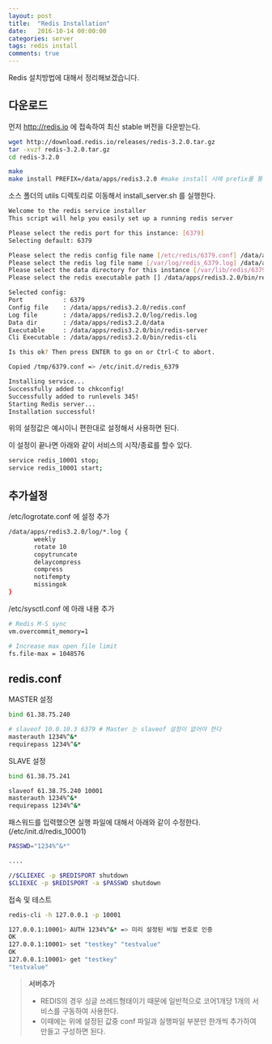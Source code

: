 ```yaml
---
layout: post
title:  "Redis Installation"
date:   2016-10-14 00:00:00
categories: server
tags: redis install
comments: true
---
```


Redis 설치방법에 대해서 정리해보겠습니다.

## 다운로드

먼저 <http://redis.io> 에 접속하여 최신 stable 버전을 다운받는다.

``` bash
wget http://download.redis.io/releases/redis-3.2.0.tar.gz
tar -xvzf redis-3.2.0.tar.gz
cd redis-3.2.0

make
make install PREFIX=/data/apps/redis3.2.0 #make install 시에 prefix를 통해서 설치 디렉토리를 정해준다.
```

소스 폴더의 utils 디렉토리로 이동해서 install_server.sh 를 실행한다.

``` bash
Welcome to the redis service installer
This script will help you easily set up a running redis server

Please select the redis port for this instance: [6379]
Selecting default: 6379

Please select the redis config file name [/etc/redis/6379.conf] /data/apps/redis3.2.0/redis.conf
Please select the redis log file name [/var/log/redis_6379.log] /data/apps/redis3.2.0/log/redis.log
Please select the data directory for this instance [/var/lib/redis/6379] /data/apps/redis3.2.0/data
Please select the redis executable path [] /data/apps/redis3.2.0/bin/redis-server

Selected config:
Port           : 6379
Config file    : /data/apps/redis3.2.0/redis.conf
Log file       : /data/apps/redis3.2.0/log/redis.log
Data dir       : /data/apps/redis3.2.0/data
Executable     : /data/apps/redis3.2.0/bin/redis-server
Cli Executable : /data/apps/redis3.2.0/bin/redis-cli

Is this ok? Then press ENTER to go on or Ctrl-C to abort.

Copied /tmp/6379.conf => /etc/init.d/redis_6379

Installing service...
Successfully added to chkconfig!
Successfully added to runlevels 345!
Starting Redis server...
Installation successful!
```
위의 설정값은 예시이니 편한대로 설정해서 사용하면 된다.

이 설정이 끝나면 아래와 같이 서비스의 시작/종료를 할수 있다.

``` bash
service redis_10001 stop;
service redis_10001 start;
```

## 추가설정

/etc/logrotate.conf 에 설정 추가

``` bash
/data/apps/redis3.2.0/log/*.log {
       weekly
       rotate 10
       copytruncate
       delaycompress
       compress
       notifempty
       missingok
}
```

/etc/sysctl.conf 에 아래 내용 추가

``` bash
# Redis M-S sync
vm.overcommit_memory=1

# Increase max open file limit
fs.file-max = 1048576
```

## redis.conf 

MASTER 설정

``` bash
bind 61.38.75.240

# slaveof 10.0.10.3 6379 # Master 는 slaveof 설정이 없어야 한다
masterauth 1234%^&*
requirepass 1234%^&*
```

SLAVE 설정

``` bash
bind 61.38.75.241

slaveof 61.38.75.240 10001
masterauth 1234%^&*
requirepass 1234%^&*
```

패스워드를 입력했으면 실행 파일에 대해서 아래와 같이 수정한다. (/etc/init.d/redis_10001)

``` bash
PASSWD="1234%^&*"

....

//$CLIEXEC -p $REDISPORT shutdown
$CLIEXEC -p $REDISPORT -a $PASSWD shutdown
```

접속 및 테스트

``` bash
redis-cli -h 127.0.0.1 -p 10001

127.0.0.1:10001> AUTH 1234%^&* => 미리 설정된 비밀 번호로 인증
OK
127.0.0.1:10001> set "testkey" "testvalue"
OK
127.0.0.1:10001> get "testkey"
"testvalue"
```

> **서버추가**  
> - REDIS의 경우 싱글 쓰레드형태이기 때문에 일반적으로 코어1개당 1개의 서비스를 구동하여 사용한다.  
> - 이때에는 위에 설정된 값중 conf 파일과 실행파일 부분만 한개씩 추가하여 만들고 구성하면 된다.  
